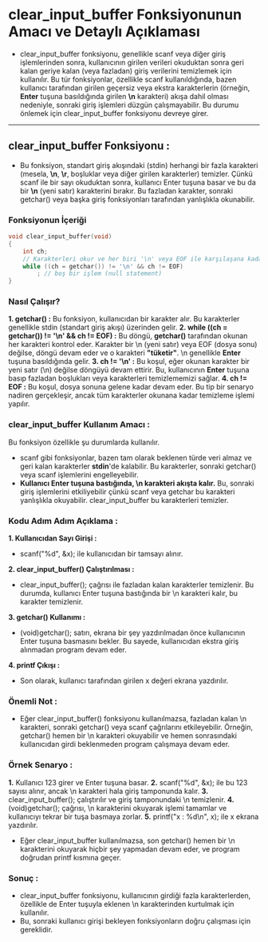 # clear_input_buffer Fonksiyonunun Amacı ve Detaylı Açıklaması

* clear_input_buffer fonksiyonu, genellikle scanf veya diğer giriş işlemlerinden sonra, kullanıcının girilen verileri okuduktan sonra geri kalan geriye kalan (veya fazladan) giriş verilerini temizlemek için kullanılır. Bu tür fonksiyonlar, özellikle scanf kullanıldığında, bazen kullanıcı tarafından girilen geçersiz veya ekstra karakterlerin (örneğin, **Enter** tuşuna basıldığında girilen **\n** karakteri) akışa dahil olması nedeniyle, sonraki giriş işlemleri düzgün çalışmayabilir. Bu durumu önlemek için clear_input_buffer fonksiyonu devreye girer.

--------------------------------------------------------------------------------------------------------------------------------------------------------

## clear_input_buffer Fonksiyonu :

* Bu fonksiyon, standart giriş akışındaki (stdin) herhangi bir fazla karakteri (mesela, **\n**, **\r**, boşluklar veya diğer girilen karakterler) temizler. Çünkü scanf ile bir sayı okuduktan sonra, kullanıcı Enter tuşuna basar ve bu da bir **\n** (yeni satır) karakterini bırakır. Bu fazladan karakter, sonraki getchar() veya başka giriş fonksiyonları tarafından yanlışlıkla okunabilir.

### Fonksiyonun İçeriği

```c
void clear_input_buffer(void)
{
    int ch;
    // Karakterleri okur ve her biri '\n' veya EOF ile karşılaşana kadar siler
    while ((ch = getchar()) != '\n' && ch != EOF)
        ; // boş bir işlem (null statement)
}
```

### Nasıl Çalışır?

**1. getchar() :** Bu fonksiyon, kullanıcıdan bir karakter alır. Bu karakterler genellikle stdin (standart giriş akışı) üzerinden gelir.
**2. while ((ch = getchar()) != '\n' && ch != EOF) :** Bu döngü, **getchar()** tarafından okunan her karakteri kontrol eder. Karakter bir \n (yeni satır) veya EOF (dosya sonu) değilse, döngü devam eder ve o karakteri **"tüketir"**. \n genellikle **Enter** tuşuna basıldığında gelir.
**3. ch != '\n' :** Bu koşul, eğer okunan karakter bir yeni satır (\n) değilse döngüyü devam ettirir. Bu, kullanıcının **Enter** tuşuna basıp fazladan boşlukları veya karakterleri temizlememizi sağlar.
**4. ch != EOF :** Bu koşul, dosya sonuna gelene kadar devam eder. Bu tip bir senaryo nadiren gerçekleşir, ancak tüm karakterler okunana kadar temizleme işlemi yapılır.

### clear_input_buffer Kullanım Amacı :

Bu fonksiyon özellikle şu durumlarda kullanılır.
* scanf gibi fonksiyonlar, bazen tam olarak beklenen türde veri almaz ve geri kalan karakterler **stdin**'de kalabilir. Bu karakterler, sonraki getchar() veya scanf işlemlerini engelleyebilir.
* **Kullanıcı Enter tuşuna bastığında, \n karakteri akışta kalır.** Bu, sonraki giriş işlemlerini etkiliyebilir çünkü scanf veya getchar bu karakteri yanlışlıkla okuyabilir. clear_input_buffer bu karakterleri temizler.

### Kodu Adım Adım Açıklama :

**1. Kullanıcıdan Sayı Girişi :**
* scanf("%d", &x); ile kullanıcıdan bir tamsayı alınır.

**2. clear_input_buffer() Çalıştırılması :**
* clear_input_buffer(); çağrısı ile fazladan kalan karakterler temizlenir. Bu durumda, kullanıcı Enter tuşuna bastığında bir \n karakteri kalır, bu karakter temizlenir.

**3. getchar() Kullanımı :**
* (void)getchar(); satırı, ekrana bir şey yazdırılmadan önce kullanıcının Enter tuşuna basmasını bekler. Bu sayede, kullanıcıdan ekstra giriş alınmadan program devam eder.

**4. printf Çıkışı :**
* Son olarak, kullanıcı tarafından girilen x değeri ekrana yazdırılır.

### Önemli Not :

* Eğer clear_input_buffer() fonksiyonu kullanılmazsa, fazladan kalan \n karakteri, sonraki getchar() veya scanf çağrılarını etkileyebilir. Örneğin, getchar() hemen bir \n karakteri okuyabilir ve hemen sonrasındaki kullanıcıdan girdi beklenmeden program çalışmaya devam eder.

### Örnek Senaryo :

**1.** Kullanıcı 123 girer ve Enter tuşuna basar.
**2.** scanf("%d", &x); ile bu 123 sayısı alınır, ancak \n karakteri hala giriş tamponunda kalır.
**3.** clear_input_buffer(); çalıştırılır ve giriş tamponundaki \n temizlenir.
**4.** (void)getchar(); çağrısı, \n karakterini okuyarak işlemi tamamlar ve kullanıcıyı tekrar bir tuşa basmaya zorlar.
**5.** printf("x : %d\n", x); ile x ekrana yazdırılır.

* Eğer clear_input_buffer kullanılmazsa, son getchar() hemen bir \n karakterini okuyarak hiçbir şey yapmadan devam eder, ve program doğrudan printf kısmına geçer.


### Sonuç :
* clear_input_buffer fonksiyonu, kullanıcının girdiği fazla karakterlerden, özellikle de Enter tuşuyla eklenen \n karakterinden kurtulmak için kullanılır.
* Bu, sonraki kullanıcı girişi bekleyen fonksiyonların doğru çalışması için gereklidir.



































